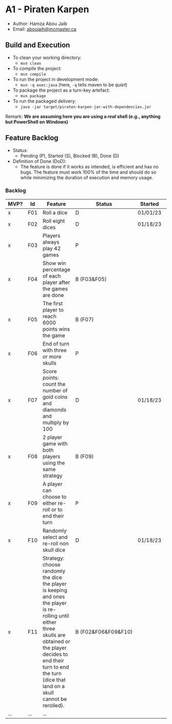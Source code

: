 # A1 - Piraten Karpen

  * Author: Hamza Abou Jaib
  * Email: aboujaih@mcmaster.ca

## Build and Execution

  * To clean your working directory:
    * `mvn clean`
  * To compile the project:
    * `mvn compile`
  * To run the project in development mode:
    * `mvn -q exec:java` (here, `-q` tells maven to be _quiet_)
  * To package the project as a turn-key artefact:
    * `mvn package`
  * To run the packaged delivery:
    * `java -jar target/piraten-karpen-jar-with-dependencies.jar` 

Remark: **We are assuming here you are using a _real_ shell (e.g., anything but PowerShell on Windows)**

## Feature Backlog

 * Status: 
   * Pending (P), Started (S), Blocked (B), Done (D)
 * Definition of Done (DoD):
   * The feature is done if it works as intended, is efficient and has no bugs. The feature must work 100% of the time and should do so while minimizing the duration of execution and memory usage.

### Backlog

| MVP? | Id  | Feature                                                                                                                                                                                                                                   | Status                   | Started  | Delivered |
|------|-----|-------------------------------------------------------------------------------------------------------------------------------------------------------------------------------------------------------------------------------------------|--------------------------|----------|-----------|
| x    | F01 | Roll a dice                                                                                                                                                                                                                               | D                        | 01/01/23 | 01/18/23  |
| x    | F02 | Roll eight dices                                                                                                                                                                                                                          | D                        | 01/18/23 | 01/18/23  |
| x    | F03 | Players always play 42 games                                                                                                                                                                                                              | P                        |          |           |
| x    | F04 | Show win percentage of each player after the games are done                                                                                                                                                                               | B&nbsp;(F03&F05)         |          |           |
| x    | F05 | The first player to reach 6000 points wins the game                                                                                                                                                                                       | B (F07)                  |          |           |
| x    | F06 | End of turn with three or more skulls                                                                                                                                                                                                     | P                        |          |           | 
| x    | F07 | Score points: count the number of gold coins and diamonds and multiply by 100                                                                                                                                                             | D                        | 01/18/23 | 01/18/23  |
| x    | F08 | 2 player game with both players using the same strategy                                                                                                                                                                                   | B (F09)                  |          |           |
| x    | F09 | A player can choose to either re-roll or to end their turn                                                                                                                                                                                | P                        |          |           |  
| x    | F10 | Randomly select and re-roll non skull dice                                                                                                                                                                                                | D                        | 01/18/23 | 01/18/23  |
| x    | F11 | Strategy: choose randomly the dice the player is keeping and ones the player is re-rolling until either three skulls are obtained or the player decides to end their turn to end the turn (dice that land on a skull cannot be rerolled). | B&nbsp;(F02&F06&F09&F10) |          |           |
| ...  | ... | ...                                                                                                                                                                                                                                       |


